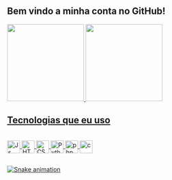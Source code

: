 ## Bem vindo a minha conta no GitHub!

<div>
  <a href="https://github.com/sascu">
  <img height="180em" src="https://github-readme-stats.vercel.app/api?username=sascu&show_icons=true&theme=synthwave&include_all_commits=true&count_private=true"/>
  <img height="180em" src="https://github-readme-stats.vercel.app/api/top-langs/?username=sascu&layout=demo&langs_count=20&theme=synthwave"/>
</div>
  
  ## Tecnologias que eu uso
  
<div style="display: inline_block"><br>
  <img align="center" alt="Js" height="30" src="https://img.shields.io/badge/JavaScript-F7DF1E?style=for-the-badge&logo=javascript&logoColor=black">
  <img align="center" alt="HTML" height="30" src="https://img.shields.io/badge/HTML-239120?style=for-the-badge&logo=html5&logoColor=white">
  <img align="center" alt="CSS" height="30" src="https://img.shields.io/badge/CSS-239120?&style=for-the-badge&logo=css3&logoColor=white">
  <img align="center" alt="Python" height="30" src="https://img.shields.io/badge/Python-14354C?style=for-the-badge&logo=python&logoColor=white">
  <img align="center" alt="php" height="30" src="https://img.shields.io/badge/PHP-777BB4?style=for-the-badge&logo=php&logoColor=white">
  <img align="center" alt="c" height="30" src="https://img.shields.io/badge/C-00599C?style=for-the-badge&logo=c&logoColor=white">
</div>
  
  ##
  
  ![Snake animation](https://github.com/sascu/sascu/blob/output/github-contribution-grid-snake.svg)
